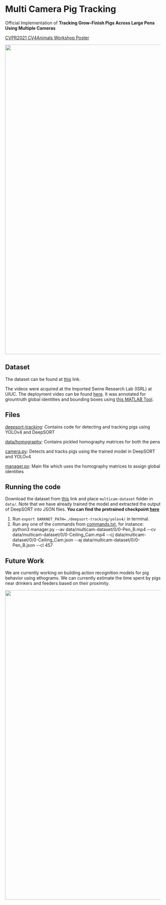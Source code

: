 # Multi Camera Pig Tracking
Official Implementation of **Tracking Grow-Finish Pigs Across Large Pens Using Multiple Cameras**

[CVPR2021 CV4Animals Workshop Poster](https://drive.google.com/file/d/1ecdUNkKhlcNxA0ZbvaZBc8qJdrLHAmUV/view)

<img src="data/multicam-tracking.gif" width="1000"></img>

## Dataset
The dataset can be found at [this](https://drive.google.com/drive/folders/1E2wW2aRENgy_TqlzfICn58ahbTHVIaK6?usp=sharing) link. 

The videos were acquired at the Imported Swine Research Lab (ISRL) at UIUC. The deployment video can be found [here](https://www.youtube.com/watch?v=DDw6cPtmHUA). It was annotated for grountruth global identities and bounding boxes using [this MATLAB Tool](https://github.com/AIFARMS/pig-annotation-tool/tree/master/Matlab%20Tools). 

## Files
[deepsort-tracking](deepsort-tracking): Contains code for detecting and tracking pigs using YOLOv4 and DeepSORT

[data/homography](data/homography): Contains pickled homography matrices for both the pens

[camera.py](camera.py): Detects and tracks pigs using the trained model in DeepSORT and YOLOv4

[manager.py](manager.py): Main file which uses the homography matrices to assign global identities


## Running the code
Download the dataset from [this](https://drive.google.com/drive/folders/1E2wW2aRENgy_TqlzfICn58ahbTHVIaK6?usp=sharing) link and place ``multicam-dataset`` folder in ``data/``. Note that we have already trained the model and extracted the output of DeepSORT into JSON files. **You can find the pretrained checkpoint [here](https://drive.google.com/file/d/1SCDtxM2WXQBMx1pqeoOg5JpYK3GvfDvx/view?usp=sharing)**

1. Run ``export DARKNET_PATH=./deepsort-tracking/yolov4/`` in terminal.
2. Run any one of the commands from [commands.txt](commands.txt), for instance: python3 manager.py --av data/multicam-dataset/0/0-Pen_B.mp4 --cv data/multicam-dataset/0/0-Ceiling_Cam.mp4 --cj data/multicam-dataset/0/0-Ceiling_Cam.json --aj data/multicam-dataset/0/0-Pen_B.json --cl 457

## Future Work

We are currently working on building action recognition models for pig behavior using ethograms. We can currently estimate the time spent by pigs near drinkers and feeders based on their proximity.

<img src="data/pigs.gif" width="1000"></img>

